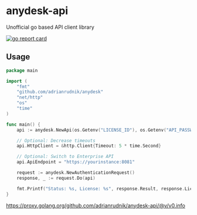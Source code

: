 # anydesk-api

Unofficial go based API client library

[![go report card](https://goreportcard.com/badge/github.com/adrianrudnik/anydesk-api)](https://goreportcard.com/report/github.com/adrianrudnik/anydesk-api)

## Usage

```go
package main

import (
	"fmt"
	"github.com/adrianrudnik/anydesk"
	"net/http"
	"os"
	"time"
)

func main() {
	api := anydesk.NewApi(os.Getenv("LICENSE_ID"), os.Getenv("API_PASSWORD"))

	// Optional: Decrease timeouts
	api.HttpClient = &http.Client{Timeout: 5 * time.Second}

	// Optional: Switch to Enterprise API
	api.ApiEndpoint = "https://yourinstance:8081"

	request := anydesk.NewAuthenticationRequest()
	response, _ := request.Do(api)

	fmt.Printf("Status: %s, License: %s", response.Result, response.LicenseId)
}
```

https://proxy.golang.org/github.com/adrianrudnik/anydesk-api/@v/v0.info

